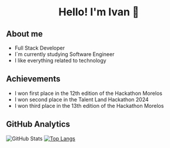 
<div aling="center">
  <h1 align="center">Hello! I'm Ivan 👋</h1>
</div>

## About me
- Full Stack Developer
- I´m currently studying Software Engineer
- I like everything related to technology
## Achievements
- I won first place in the 12th edition of the Hackathon Morelos
- I won second place in the Talent Land Hackathon 2024
- I won third place in the 13th edition of the Hackathon Morelos

## GitHub Analytics 

![GitHub Stats](https://github-readme-stats.vercel.app/api?username=Mrls09&theme=tokyonight)
[![Top Langs](https://github-readme-stats.vercel.app/api/top-langs/?username=Mrls09&theme=tokyonight&layout=donut)](https://github.com/Mrls09/github-readme-stats)
<!--
**Mrls09/Mrls09** is a ✨ _special_ ✨ repository because its `README.md` (this file) appears on your GitHub profile.

Here are some ideas to get you started:

- 🔭 I’m currently working on ...
- 🌱 I’m currently learning ...
- 👯 I’m looking to collaborate on ...
- 🤔 I’m looking for help with ...
- 💬 Ask me about ...
- 📫 How to reach me: ...
- 😄 Pronouns: ...
- ⚡ Fun fact: ...
-->

